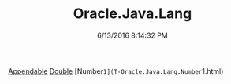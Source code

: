 ﻿---
title: Oracle.Java.Lang
date: 6/13/2016 8:14:32 PM
---

[Appendable](T-Oracle.Java.Lang.Appendable.html)
[Double](T-Oracle.Java.Lang.Double.html)
[Number`1](T-Oracle.Java.Lang.Number`1.html)
